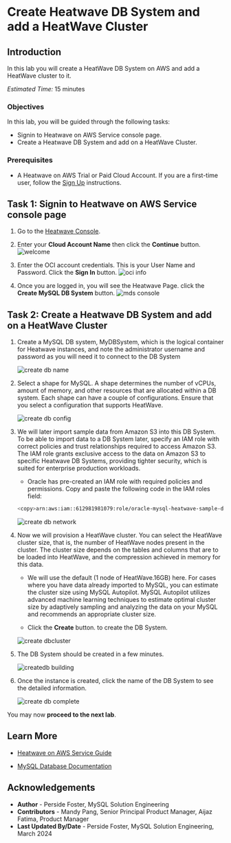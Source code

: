 # Create Heatwave DB System  and add a HeatWave Cluster

## Introduction

In this lab you will create a HeatWave DB System on AWS and add a HeatWave cluster to it.

_Estimated Time:_ 15 minutes

### Objectives

In this lab, you will be guided through the following tasks:

- Signin to Heatwave on AWS Service console page.
- Create a Heatwave DB System and add on a HeatWave Cluster.

### Prerequisites

- A Heatwave on AWS Trial or Paid Cloud Account. If you are a first-time user, follow the  [Sign Up](https://dev.mysql.com/doc/heatwave-aws/en/heatwave-aws-sign-procedure.html) instructions.

## Task 1: Signin to Heatwave on AWS Service console page

1. Go to the [Heatwave Console](https://cloud.mysql.com).

2. Enter your **Cloud Account Name** then click the **Continue** button.
    ![welcome](./images/welcome.png "welcome")

3. Enter the OCI account credentials. This is your User Name and Password.  Click the **Sign In** button.
    ![oci info](./images/oci-info.png "oci info")

4. Once you are logged in, you will see the Heatwave Page. click the **Create MySQL DB System** button.
    ![mds console](./images/mds-console.png "mds console")

## Task 2: Create a Heatwave DB System and add on a HeatWave Cluster

1. Create a MySQL DB system, MyDBSystem, which is the logical container for Heatwave instances, and note the administrator username and password as you will need it to connect to the DB System

    ![create db name](./images/create-db-name.png "create db name")

2. Select a shape for MySQL. A shape determines the number of vCPUs, amount of memory, and other resources that are allocated within a DB system. Each shape can have a couple of configurations. Ensure that you select a configuration that supports HeatWave.

    ![create db config](./images/create-db-config.png "create db config")

3. We will later import sample data from Amazon S3 into this DB System. To be able to import data to a DB System later, specify an IAM role with correct policies and trust relationships required to access Amazon S3. The IAM role grants exclusive access to the data on Amazon S3 to specific Heatwave DB Systems, providing tighter security, which is suited for enterprise production workloads.

    - Oracle has pre-created an IAM role with required policies and permissions. Copy and paste the following code in the IAM roles field:

    ```bash
    <copy>arn:aws:iam::612981981079:role/oracle-mysql-heatwave-sample-data-role</copy>
    ```

    ![create db network](./images/create-db-network.png "create db network")

4. Now we will provision a HeatWave cluster. You can select the HeatWave cluster size, that is, the number of HeatWave nodes present in the cluster. The cluster size depends on the tables and columns that are to be loaded into HeatWave, and the compression achieved in memory for this data.

    - We will use the default (1 node of HeatWave.16GB) here. For cases where you have data already imported to MySQL, you can estimate the cluster size using MySQL Autopilot. MySQL Autopilot utilizes advanced machine learning techniques to estimate optimal cluster size by adaptively sampling and analyzing the data on your MySQL and recommends an appropriate cluster size.

    - Click the **Create** button. to create the DB System.

    ![create dbcluster](./images/create-db-cluster.png "create dbcluster")

5. The DB System should be created in a few minutes.

    ![createdb building](./images/create-db-building.png "createdb building")

6. Once the instance is created, click the name of the DB System to see the detailed information.

    ![create db complete](./images/create-db-complete.png "create db complete")

You may now **proceed to the next lab**.

## Learn More

- [Heatwave on AWS Service Guide](https://dev.mysql.com/doc/heatwave-aws/en/)

- [MySQL Database Documentation](https://dev.mysql.com/)


## Acknowledgements

- **Author** - Perside Foster, MySQL Solution Engineering
- **Contributors** - Mandy Pang, Senior Principal Product Manager, Aijaz Fatima, Product Manager
- **Last Updated By/Date** - Perside Foster, MySQL Solution Engineering, March 2024